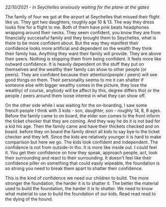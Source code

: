 *22/10/2021 - in Seychelles anxiously waiting for the plane at the gates*

The family of four we got at the airport at Seychelles that missed their flight like us. They got two daughters, roughly age 10 & 13. The way they dress looks fine for a flight to me. Both of them have pink beats headphones wrapping around their necks. They seem confident, you know they are from financially successful family and they brought them to Seychelles, what is there to be more confident about. But the way they manifest their confidence looks more artificial and dependent on the wealth they think their family has. Anything they want their family will provide. They are above their peers. Nothing is stopping them from being confident. It feels more like outward confidence. It is heavily dependent on the stuff they put on themselves and the wealthy their family can show to other people (or peers). They are confident because their attention(people / peers) will see good things on them. Their personality seems to me it can shatter if someone else with bigger wealthy comes in the picture, they lose the wealthy( of course, anybody will be affect by this, degree differs tho) or the people / peers around them loose interest in what they can show off.

On the other side while I was waiting for the on-boarding, I saw some french people I think with 3 kids - son, daughter, son - roughly 14, 8, 6 ages. Before the family came to on board, the elder son comes to the front inform the ticket checker that they are coming. And they way he do it is not bad for a kid his age. Then the family came and have their thickets checked and on board. before they on board the family direct all kids to say bye to the ticket checker and they left. Since the kids are relatively younger it is hard to make comparison but here we go. The kids look confident and independent. The confidence is not from outside-in tho. It is more like inside out. I could feel it. You get their confidence on how they speak, approach people, act, look their surrounding and react to their surrounding. It doesn't feel like their confidence piller on something that could easily wipeable, the foundation is so strong you need to break them apart to shatter their confidence.

This is the kind of confidence we need our children to build. The more stronger the foundation, the harder it is to shatter it. The better the material used to build the foundation, the harder it is to shatter. We need to know what material to use to build the foundation of our kids. Read read read to the dying of the hound.
